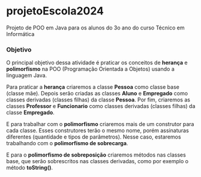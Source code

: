 # projetoEscola2024
Projeto de POO em Java para os alunos do 3o ano do curso Técnico em Informática

### Objetivo
O principal objetivo dessa atividade é praticar os conceitos de **herança** e **polimorfismo** na POO (Programação Orientada a Objetos) usando a linguagem Java.

Para praticar a **herança** criaremos a classe **Pessoa** como classe base (classe mãe). Depois serão criadas as classes **Aluno** e **Empregado** como classes derivadas (classes filhas) da classe **Pessoa**.
Por fim, criaremos as classes **Professor** e **Funcionario** como classes derivadas (classes filhas) da classe **Empregado**.

E para trabalhar com o **polimorfismo** criaremos mais de um construtor para cada classe. Esses construtores terão o mesmo nome, porém assinaturas diferentes (quantidade e tipos de parâmetros). Nesse caso, estaremos trabalhando com o **polimorfismo de sobrecarga**.

E para o **polimorfismo de sobreposição** criaremos métodos nas classes base, que serão sobrescritos nas classes derivadas, como por exemplo o método **toString()**.

